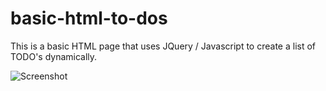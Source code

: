 basic-html-to-dos
=================

This is a basic HTML page that uses JQuery / Javascript to create a list of TODO's dynamically.

![Screenshot](https://raw.github.com/kwick6/basic-html-to-dos/master/todo-app.png)
